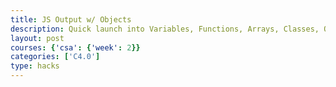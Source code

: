 ```yaml
---
title: JS Output w/ Objects
description: Quick launch into Variables, Functions, Arrays, Classes, Objects.
layout: post
courses: {'csa': {'week': 2}}
categories: ['C4.0']
type: hacks
---
```


